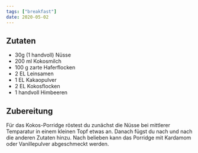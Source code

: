 ```yaml
---
tags: ["breakfast"]
date: 2020-05-02
---
```


## Zutaten
- 30g          (1 handvoll) Nüsse
- 200 ml       Kokosmilch
- 100 g        zarte Haferflocken
- 2 EL         Leinsamen
- 1 EL         Kakaopulver
- 2 EL         Kokosflocken
- 1 handvoll   Himbeeren

## Zubereitung
Für das Kokos-Porridge röstest du zunächst die Nüsse bei mittlerer Temparatur in einem kleinen Topf etwas an. Danach fügst du nach und nach die anderen Zutaten hinzu. Nach belieben kann das Porridge mit Kardamom oder Vanillepulver abgeschmeckt werden.
